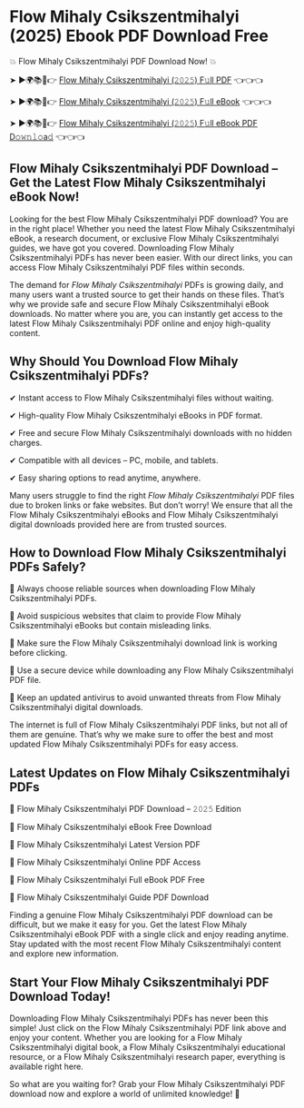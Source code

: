 # Flow Mihaly Csikszentmihalyi (2025) Ebook PDF Download Free

💥 Flow Mihaly Csikszentmihalyi PDF Download Now! 💥

➤ ►🌍📚📱👉 [Flow Mihaly Csikszentmihalyi (𝟸𝟶𝟸𝟻) F𝚞ll PDF](https://getpdf.xyz/flow-mihaly-csikszentmihalyi) 👈👈👈


➤ ►🌍📚📱👉 [Flow Mihaly Csikszentmihalyi (𝟸𝟶𝟸𝟻) F𝚞ll eBook](https://getpdf.xyz/flow-mihaly-csikszentmihalyi) 👈👈👈


➤ ►🌍📚📱👉 [Flow Mihaly Csikszentmihalyi (𝟸𝟶𝟸𝟻) F𝚞ll eBook PDF D𝚘𝚠𝚗𝚕𝚘a𝚍](https://getpdf.xyz/flow-mihaly-csikszentmihalyi) 👈👈👈


## Flow Mihaly Csikszentmihalyi PDF Download – Get the Latest Flow Mihaly Csikszentmihalyi eBook Now!

Looking for the best Flow Mihaly Csikszentmihalyi PDF download? You are in the right place! Whether you need the latest Flow Mihaly Csikszentmihalyi eBook, a research document, or exclusive Flow Mihaly Csikszentmihalyi guides, we have got you covered. Downloading Flow Mihaly Csikszentmihalyi PDFs has never been easier. With our direct links, you can access Flow Mihaly Csikszentmihalyi PDF files within seconds.

The demand for *Flow Mihaly Csikszentmihalyi* PDFs is growing daily, and many users want a trusted source to get their hands on these files. That’s why we provide safe and secure Flow Mihaly Csikszentmihalyi eBook downloads. No matter where you are, you can instantly get access to the latest Flow Mihaly Csikszentmihalyi PDF online and enjoy high-quality content.

## Why Should You Download Flow Mihaly Csikszentmihalyi PDFs?

✔ Instant access to Flow Mihaly Csikszentmihalyi files without waiting.

✔ High-quality Flow Mihaly Csikszentmihalyi eBooks in PDF format.

✔ Free and secure Flow Mihaly Csikszentmihalyi downloads with no hidden charges.

✔ Compatible with all devices – PC, mobile, and tablets.

✔ Easy sharing options to read anytime, anywhere.

Many users struggle to find the right *Flow Mihaly Csikszentmihalyi* PDF files due to broken links or fake websites. But don’t worry! We ensure that all the Flow Mihaly Csikszentmihalyi eBooks and Flow Mihaly Csikszentmihalyi digital downloads provided here are from trusted sources.

## How to Download Flow Mihaly Csikszentmihalyi PDFs Safely?

📌 Always choose reliable sources when downloading Flow Mihaly Csikszentmihalyi PDFs.

📌 Avoid suspicious websites that claim to provide Flow Mihaly Csikszentmihalyi eBooks but contain misleading links.

📌 Make sure the Flow Mihaly Csikszentmihalyi download link is working before clicking.

📌 Use a secure device while downloading any Flow Mihaly Csikszentmihalyi PDF file.

📌 Keep an updated antivirus to avoid unwanted threats from Flow Mihaly Csikszentmihalyi digital downloads.

The internet is full of Flow Mihaly Csikszentmihalyi PDF links, but not all of them are genuine. That’s why we make sure to offer the best and most updated Flow Mihaly Csikszentmihalyi PDFs for easy access.

## Latest Updates on Flow Mihaly Csikszentmihalyi PDFs

🔹 Flow Mihaly Csikszentmihalyi PDF Download – 𝟸𝟶𝟸𝟻 Edition

🔹 Flow Mihaly Csikszentmihalyi eBook Free Download

🔹 Flow Mihaly Csikszentmihalyi Latest Version PDF

🔹 Flow Mihaly Csikszentmihalyi Online PDF Access

🔹 Flow Mihaly Csikszentmihalyi Full eBook PDF Free

🔹 Flow Mihaly Csikszentmihalyi Guide PDF Download

Finding a genuine Flow Mihaly Csikszentmihalyi PDF download can be difficult, but we make it easy for you. Get the latest Flow Mihaly Csikszentmihalyi eBook PDF with a single click and enjoy reading anytime. Stay updated with the most recent Flow Mihaly Csikszentmihalyi content and explore new information.

## Start Your Flow Mihaly Csikszentmihalyi PDF Download Today!

Downloading Flow Mihaly Csikszentmihalyi PDFs has never been this simple! Just click on the Flow Mihaly Csikszentmihalyi PDF link above and enjoy your content. Whether you are looking for a Flow Mihaly Csikszentmihalyi digital book, a Flow Mihaly Csikszentmihalyi educational resource, or a Flow Mihaly Csikszentmihalyi research paper, everything is available right here.

So what are you waiting for? Grab your Flow Mihaly Csikszentmihalyi PDF download now and explore a world of unlimited knowledge! 🚀